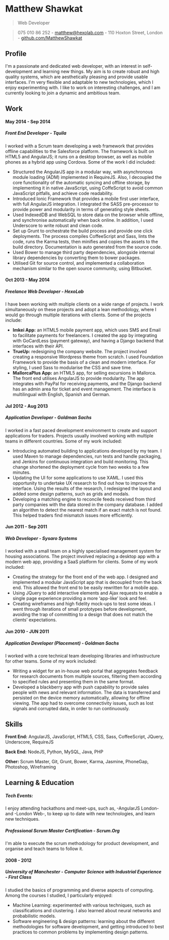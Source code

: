 # Matthew Shawkat

> Web Developer

> 075 010 86 252 - [matthew@hexolab.com](matthew@hexolab.com) - 110 Hoxton Street, London - [github.com/MatthewShawkat](github.com/MatthewShawkat)

## Profile
I'm a passionate and dedicated web developer, with an interest in self-development and learning new things. My aim is to create robust and high quality systems, which are aesthetically pleasing and provide usable interfaces. I'm very flexible and adaptable to new technologies, which I enjoy experimenting with. I like to work on interesting challenges, and I am currently looking to join a dynamic and ambitious team.

## Work

#### May 2014 - Sep 2014
##### Front End Developer - Tquila
I worked with a Scrum team developing a web framework that provides offline capabilities to the Salesforce platform. The framework is built on HTML5 and AngularJS; it runs on a desktop browser, as well as mobile phones as a hybrid app using Cordova. Some of the work I did included:

- Structured the AngularJS app in a modular way, with asynchronous module loading (ADM) implemented in RequireJS. Also, I decoupled the core functionality of the automatic syncing and offline storage, by implementing it in native JavaScript, using CoffeScript to avoid common JavaScript pitfalls, and achieve code readability.
- Introduced Ionic Framework that provides a mobile first user interface, with full AngularJS integration. I integrated the SASS pre-processor to provide power and modularity in terms of generating style sheets.
- Used IndexedDB and WebSQL to store data on the browser while offline, and synchronise automatically when back online. In addition, I used Underscore to write robust and clean code.
- Set up Grunt to orchestrate the build process and provide one click deployments. The process compiles CoffeeScript and Sass, lints the code, runs the Karma tests, then minifies and copies the assets to the build directory. Documentation is auto generated from the source code.
- Used Bower to manage third party dependencies, alongside internal library dependencies by converting them to bower packages.
- Utilised Git for source control, and implemented a collaboration mechanism similar to the open source community, using Bitbucket.

#### Oct 2013 - May 2014
##### Freelance Web Developer - HexoLab
I have been working with multiple clients on a wide range of projects. I work simultaneously on these projects and adopt a lean methodology, where I would go through multiple iterations with clients. Some of the projects include:

- **Imkei App:** an HTML5 mobile payment app, which uses SMS and Email to facilitate payments for freelancers. I created the app by integrating with GoCardLess (payment gateway), and having a Django backend that interfaces with their API.
- **TrueUp:** redesigning the company website. The project involved creating a responsive Wordpress theme from scratch. I used Foundation Framework to provide the basis of a clean and modern interface. For styling, I used Sass to modularise the CSS and save time.
- **MallorcaPlus App:** an HTML5 app, for selling excursions in Mallorca. The front end utilises AngularJS to provide modularity. The app integrates with PayPal for receiving payments, and the Django backend has an admin area for ticket and event management. The interface is multilingual with English, Spanish and German.

#### Jul 2012 - Aug 2013
##### Application Developer - Goldman Sachs
I worked in a fast paced development environment to create and support applications for traders. Projects usually involved working with multiple teams in different countries. Some of my work included:

- Introducing automated building to applications developed by my team. I used Maven to manage dependencies, run tests and handle packaging, and Jenkins for continuous integration and build monitoring. This change shortened the deployment cycle from two weeks to a few minutes.
- Updating the UI for some applications to use XAML. I used this opportunity to undertake UX research to find out how to improve the interface. Using the results of the research, I redesigned the layout and added some design patterns, such as grids and modals.
- Developing a matching engine to reconcile feeds received from third party companies with the data stored in the company database. I added an algorithm to detect the nearest match if an exact match is not found. This helped traders find mismatch issues more efficiently.

#### Jun 2011 - Sep 2011
##### Web Developer - Sysaro Systems
I worked with a small team on a highly specialised management system for housing associations. The project involved replacing a desktop app with a modern web app, providing a SaaS platform for clients. Some of my work included:

- Creating the strategy for the front end of the web app. I designed and implemented a modular JavaScript app that is decoupled from the back end. This allowed the front end to be easily rewritten for a mobile app.
- Using JQuery to add interactive elements and Ajax requests to enable a single page experience providing a more ‘app-like’ look and feel.
- Creating wireframes and high fidelity mock-ups to test some ideas. I went through iterations of small prototypes before development, avoiding the trap of committing to a design that does not match the clients’ expectations.

#### Jun 2010 - JUN 2011
##### Application Developer (Placement) - Goldman Sachs
I worked with a core technical team developing libraries and infrastructure for other teams. Some of my work included:

- Writing a widget for an in-house web portal that aggregates feedback for research documents from multiple sources, filtering them according to specified rules and presenting them in the same format.
- Developed a blackberry app with push capability to provide sales people with news and relevant information. The data is transferred and persisted on the device memory automatically, allowing for offline viewing. The app had to overcome connectivity issues, such as lost signals and corrupted data, in order to run continuously.


## Skills

**Front End:** AngularJS, JavaScript, HTML5, CSS, Sass, CoffeeScript, JQuery, Underscore, RequireJS

**Back End:** NodeJS, Python, MySQL, Java, PHP

**Other:** Scrum Master, Git, Grunt, Bower, Karma, Jasmine, PhoneGap, Photoshop, Wireframing

## Learning & Education
##### Tech Events:
I enjoy attending hackathons and meet-ups, such as, -AngularJS London- and -London Web-, to keep up to date with new technologies, and learn new techniques.
 
##### Professional Scrum Master Certification - Scrum.Org
I'm able to execute the scrum methodology for product development, and organise and teach teams to follow it.

#### 2008 - 2012
##### University of Manchester  - Computer Science with Industrial Experience - First Class
I studied the basics of programming and diverse aspects of computing. Among the courses I studied, I particularly enjoyed:

- Machine Learning: experimented with various techniques, such as classifications and clustering. I also learned about neural networks and probabilistic models.
- Software engineering & design patterns: learning about the different methodologies for software development, and getting introduced to best practices to common problems by implementing design patterns.
